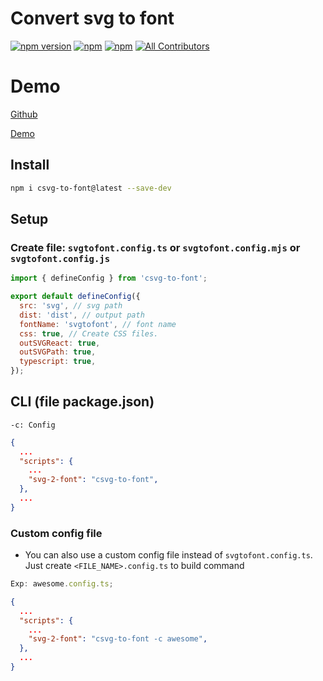 # Convert svg to font

[![npm version](https://badge.fury.io/js/csvg-to-font.svg)](https://badge.fury.io/js/csvg-to-font) [![npm](https://img.shields.io/npm/dw/csvg-to-font.svg?logo=npm)](https://www.npmjs.com/package/csvg-to-font) [![npm](https://img.shields.io/bundlephobia/minzip/csvg-to-font)](https://www.npmjs.com/package/csvg-to-font)
[![All Contributors](https://img.shields.io/badge/all_contributors-1-orange.svg?style=flat-square)](#contributors-)

# Demo

[Github](https://github.com/hunghg255/react-svg-to-font)

[Demo](https://react-svg-to-font.vercel.app/)

## Install

```bash
npm i csvg-to-font@latest --save-dev
```

## Setup

### Create file: `svgtofont.config.ts` or `svgtofont.config.mjs` or `svgtofont.config.js`

```js
import { defineConfig } from 'csvg-to-font';

export default defineConfig({
  src: 'svg', // svg path
  dist: 'dist', // output path
  fontName: 'svgtofont', // font name
  css: true, // Create CSS files.
  outSVGReact: true,
  outSVGPath: true,
  typescript: true,
});
```

## CLI (file package.json)

```
-c: Config
```

```json
{
  ...
  "scripts": {
    ...
    "svg-2-font": "csvg-to-font",
  },
  ...
}
```

### Custom config file

- You can also use a custom config file instead of `svgtofont.config.ts`. Just create `<FILE_NAME>.config.ts` to build command

```js
Exp: awesome.config.ts;
```

```json
{
  ...
  "scripts": {
    ...
    "svg-2-font": "csvg-to-font -c awesome",
  },
  ...
}
```
